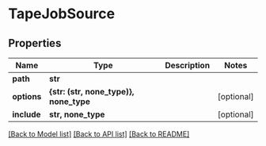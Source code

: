 # TapeJobSource


## Properties
Name | Type | Description | Notes
------------ | ------------- | ------------- | -------------
**path** | **str** |  | 
**options** | **{str: (str, none_type)}, none_type** |  | [optional] 
**include** | **str, none_type** |  | [optional] 

[[Back to Model list]](../#documentation-for-models) [[Back to API list]](../#documentation-for-api-endpoints) [[Back to README]](../)


